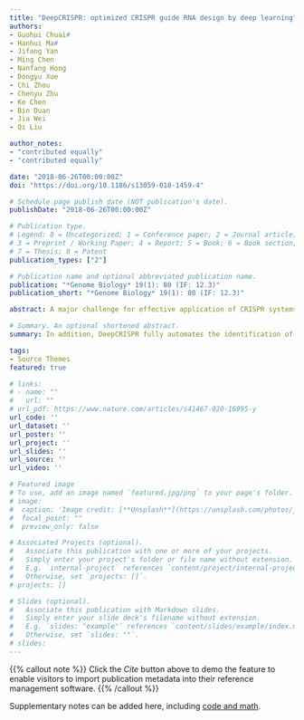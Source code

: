 ```yaml
---
title: "DeepCRISPR: optimized CRISPR guide RNA design by deep learning"
authors:
- Guohui Chuai#
- Hanhui Ma#
- Jifang Yan
- Ming Chen
- Nanfang Hong
- Dongyu Xue
- Chi Zhou
- Chenyu Zhu
- Ke Chen
- Bin Duan
- Jia Wei
- Qi Liu

author_notes:
- "contributed equally"
- "contributed equally"

date: "2018-06-26T00:00:00Z"
doi: "https://doi.org/10.1186/s13059-018-1459-4"

# Schedule page publish date (NOT publication's date).
publishDate: "2018-06-26T00:00:00Z"

# Publication type.
# Legend: 0 = Uncategorized; 1 = Conference paper; 2 = Journal article;
# 3 = Preprint / Working Paper; 4 = Report; 5 = Book; 6 = Book section;
# 7 = Thesis; 8 = Patent
publication_types: ["2"]

# Publication name and optional abbreviated publication name.
publication: "*Genome Biology* 19(1): 80 (IF: 12.3)"
publication_short: "*Genome Biology* 19(1): 80 (IF: 12.3)"

abstract: A major challenge for effective application of CRISPR systems is to accurately predict the single guide RNA (sgRNA) on-target knockout efficacy and off-target profile, which would facilitate the optimized design of sgRNAs with high sensitivity and specificity. Here we present DeepCRISPR, a comprehensive computational platform to unify sgRNA on-target and off-target site prediction into one framework with deep learning, surpassing available state-of-the-art in silico tools.

# Summary. An optional shortened abstract.
summary: In addition, DeepCRISPR fully automates the identification of sequence and epigenetic features that may affect sgRNA knockout efficacy in a data-driven manner. DeepCRISPR is available at http://www.deepcrispr.net/.

tags:
- Source Themes
featured: true

# links:
# - name: ""
#   url: ""
# url_pdf: https://www.nature.com/articles/s41467-020-16995-y
url_code: ''
url_dataset: ''
url_poster: ''
url_project: ''
url_slides: ''
url_source: ''
url_video: ''

# Featured image
# To use, add an image named `featured.jpg/png` to your page's folder. 
# image:
#  caption: 'Image credit: [**Unsplash**](https://unsplash.com/photos/jdD8gXaTZsc)'
#  focal_point: ""
#  preview_only: false

# Associated Projects (optional).
#   Associate this publication with one or more of your projects.
#   Simply enter your project's folder or file name without extension.
#   E.g. `internal-project` references `content/project/internal-project/index.md`.
#   Otherwise, set `projects: []`.
# projects: []

# Slides (optional).
#   Associate this publication with Markdown slides.
#   Simply enter your slide deck's filename without extension.
#   E.g. `slides: "example"` references `content/slides/example/index.md`.
#   Otherwise, set `slides: ""`.
# slides:
---
```


{{% callout note %}}
Click the *Cite* button above to demo the feature to enable visitors to import publication metadata into their reference management software.
{{% /callout %}}

Supplementary notes can be added here, including [code and math](https://sourcethemes.com/academic/docs/writing-markdown-latex/).
